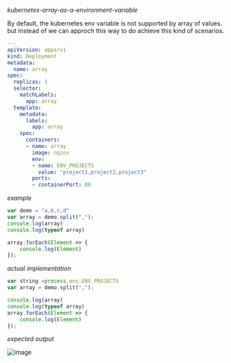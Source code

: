 _kubernetes-array-as-a-environment-variable_

By default, the kubernetes env variable is not supported by array of values. but instead of we can approch this way to do achieve this kind of scenarios.

```yaml
---
apiVersion: apps/v1
kind: Deployment
metadata:
  name: array
spec:
  replicas: 1
  selector:
    matchLabels:
      app: array
  template:
    metadata:
      labels:
        app: array
    spec:
      containers:
      - name: array
        image: nginx
        env:
        - name: ENV_PROJECTS
          value: "project1,project2,project3"
        ports:
        - containerPort: 80
```

_example_

```js
var demo = "a,b,c,d"
var array = demo.split(",");
console.log(array)
console.log(typeof array)

array.forEach(Element => {
    console.log(Element)
});
```

_actual implementation_

```js
var string =process.env.ENV_PROJECTS
var array = demo.split(",");

console.log(array)
console.log(typeof array)
array.forEach(Element => {
    console.log(Element)
});
```

_expected output_

![image](https://user-images.githubusercontent.com/57703276/217413291-bc5781a6-6f82-4e07-848d-2d4735a3aeaa.png)
